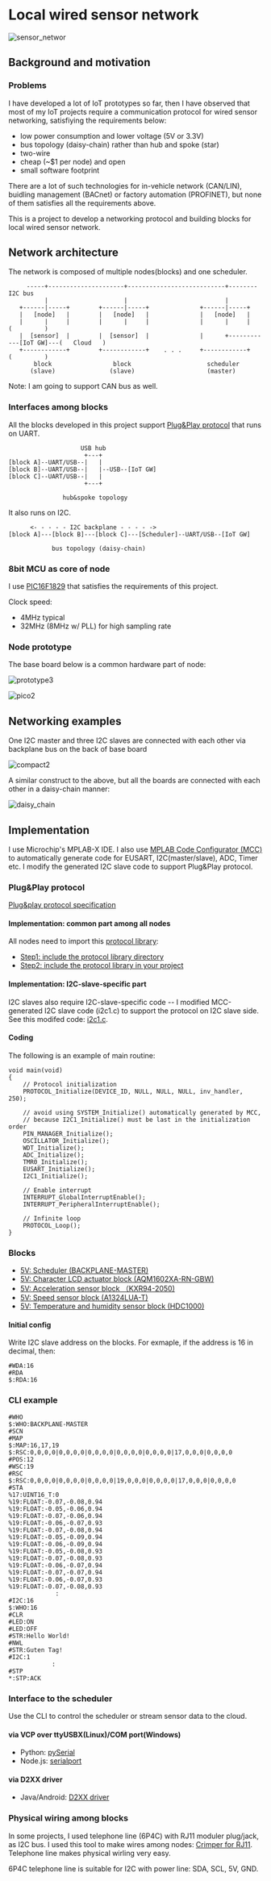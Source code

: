 # Local wired sensor network

![sensor_networ](./doc/sensor_network.png)

## Background and motivation

### Problems

I have developed a lot of IoT prototypes so far, then I have observed that most of my IoT projects require a communication protocol for wired sensor networking, satisfiying the requirements below:

- low power consumption and lower voltage (5V or 3.3V)
- bus topology (daisy-chain) rather than hub and spoke (star)
- two-wire
- cheap (~$1 per node) and open
- small software footprint

There are a lot of such technologies for in-vehicle network (CAN/LIN), buidling management (BACnet) or factory automation (PROFINET), but none of them satisfies all the requirements above.

This is a project to develop a networking protocol and building blocks for local wired sensor network.

## Network architecture

The network is composed of multiple nodes(blocks) and one scheduler.

```
     -----+---------------------+---------------------------+-------- I2C bus
          |                     |                           |
   +------|-----+        +------|-----+              +------|-----+
   |   [node]   |        |   [node]   |              |   [node]   |
   |      |     |        |      |     |              |      |     |                  (         )
   |  [sensor]  |        |  [sensor]  |              |      +------------[IoT GW]---(   Cloud   )
   +------------+        +------------+    . . .     +------------+                  (         )
       block                 block                     scheduler
      (slave)               (slave)                    (master)
```

Note: I am going to support CAN bus as well.

### Interfaces among blocks

All the blocks developed in this project support [Plug&Play protocol](./doc/PROTOCOL.md) that runs on UART.

```
                    USB hub
                     +---+
[block A]--UART/USB--|   |
[block B]--UART/USB--|   |--USB--[IoT GW]
[block C]--UART/USB--|   |
                     +---+

               hub&spoke topology
```

It also runs on I2C.

```
      <- - - - - I2C backplane - - - - ->
[block A]---[block B]---[block C]---[Scheduler]--UART/USB--[IoT GW]

            bus topology (daisy-chain)
```

### 8bit MCU as core of node

I use [PIC16F1829](http://ww1.microchip.com/downloads/en/DeviceDoc/41440A.pdf) that satisfies the requirements of this project.

Clock speed:
- 4MHz typical
- 32MHz (8MHz w/ PLL) for high sampling rate

### Node prototype

The base board below is a common hardware part of node:

![prototype3](./doc/prototype3.png)

![pico2](https://docs.google.com/drawings/d/1_WCC4vuPbIT2im9c337ibk5xEq9WKzrT9907IOWTCCA/pub?w=680&h=400)

## Networking examples

One I2C master and three I2C slaves are connected with each other via backplane bus on the back of base board

![compact2](./doc/compact2.png)

A similar construct to the above, but all the boards are connected with each other in a daisy-chain manner:

![daisy_chain](./doc/daisy_chain.png)

## Implementation

I use Microchip's MPLAB-X IDE. I also use [MPLAB Code Configurator (MCC)](http://www.microchip.com/mplab/mplab-code-configurator) to automatically generate code for EUSART, I2C(master/slave), ADC, Timer etc. I modify the generated I2C slave code to support Plug&Play protocol.

### Plug&Play protocol

[Plug&play protocol specification](./doc/PROTOCOL.md)

#### Implementation: common part among all nodes

All nodes need to import this [protocol library](./blocks/lib/protocol.X):
- [Step1: include the protocol library directory](./doc/mcc_eusart4.png)
- [Step2: include the protocol library in your project](./doc/mcc_eusart3.png)

#### Implementation: I2C-slave-specific part

I2C slaves also require I2C-slave-specific code -- I modified MCC-generated I2C slave code (i2c1.c) to support the protocol on I2C slave side. See this modifed code: [i2c1.c](./blocks/i2c_slave_lcd.X/mcc_generated_files/i2c1.c).

#### Coding

The following is an example of main routine:

```
void main(void)
{    
    // Protocol initialization
    PROTOCOL_Initialize(DEVICE_ID, NULL, NULL, NULL, inv_handler, 250);

    // avoid using SYSTEM_Initialize() automatically generated by MCC,
    // because I2C1_Initialize() must be last in the initialization order
    PIN_MANAGER_Initialize();
    OSCILLATOR_Initialize();
    WDT_Initialize();
    ADC_Initialize();
    TMR0_Initialize();
    EUSART_Initialize();
    I2C1_Initialize();
    
    // Enable interrupt
    INTERRUPT_GlobalInterruptEnable();
    INTERRUPT_PeripheralInterruptEnable();
    
    // Infinite loop
    PROTOCOL_Loop();
}
```

### Blocks

- [5V: Scheduler (BACKPLANE-MASTER)](./blocks/i2c_master.X)
- [5V: Character LCD actuator block (AQM1602XA-RN-GBW)](./blocks/i2c_slave_lcd.X)
- [5V: Acceleration sensor block （KXR94-2050)](./blocks/i2c_slave_accel.X)
- [5V: Speed sensor block (A1324LUA-T)](./blocks/i2c_slave_speed.X)
- [5V: Temperature and humidity sensor block (HDC1000)](./blocks/i2c_slave_temp.X)

#### Initial config

Write I2C slave address on the blocks. For exmaple, if the address is 16 in decimal, then:
```
#WDA:16
#RDA
$:RDA:16
```

### CLI example

```
#WHO
$:WHO:BACKPLANE-MASTER
#SCN
#MAP
$:MAP:16,17,19
$:RSC:0,0,0,0|0,0,0,0|0,0,0,0|0,0,0,0|0,0,0,0|17,0,0,0|0,0,0,0
#POS:12
#WSC:19
#RSC
$:RSC:0,0,0,0|0,0,0,0|0,0,0,0|19,0,0,0|0,0,0,0|17,0,0,0|0,0,0,0
#STA
%17:UINT16_T:0
%19:FLOAT:-0.07,-0.08,0.94
%19:FLOAT:-0.05,-0.06,0.94
%19:FLOAT:-0.07,-0.06,0.94
%19:FLOAT:-0.06,-0.07,0.93
%19:FLOAT:-0.07,-0.08,0.94
%19:FLOAT:-0.05,-0.09,0.94
%19:FLOAT:-0.06,-0.09,0.94
%19:FLOAT:-0.05,-0.08,0.93
%19:FLOAT:-0.07,-0.08,0.93
%19:FLOAT:-0.06,-0.07,0.94
%19:FLOAT:-0.07,-0.07,0.94
%19:FLOAT:-0.06,-0.07,0.93
%19:FLOAT:-0.07,-0.08,0.93
             :
#I2C:16
$:WHO:16
#CLR
#LED:ON
#LED:OFF
#STR:Hello World!
#NWL
#STR:Guten Tag!
#I2C:1
            :
#STP
*:STP:ACK
```

### Interface to the scheduler

Use the CLI to control the scheduler or stream sensor data to the cloud.

#### via VCP over ttyUSBX(Linux)/COM port(Windows)
- Python: [pySerial](https://pythonhosted.org/pyserial/)
- Node.js: [serialport](https://www.npmjs.com/package/serialport)

#### via D2XX driver
- Java/Android: [D2XX driver](http://www.ftdichip.com/Android.htm)

### Physical wiring among blocks

In some projects, I used telephone line (6P4C) with RJ11 moduler plug/jack, as I2C bus. I used this tool to make wires among nodes: [Crimper for RJ11](http://www.mco.co.jp/products/tel/telephonetool/ta-642t.html). Telephone line makes physical wirling very easy.

6P4C telephone line is suitable for I2C with power line: SDA, SCL, 5V, GND.

